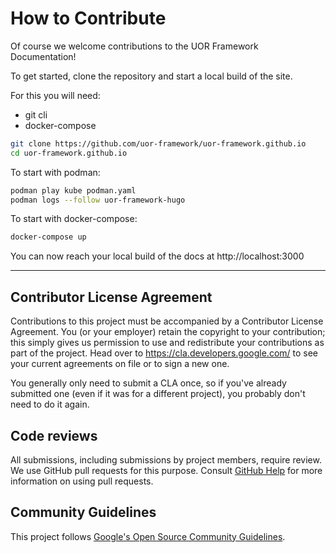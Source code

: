 # How to Contribute

Of course we welcome contributions to the UOR Framework Documentation!

To get started, clone the repository and start a local build of the site.

For this you will need:
* git cli
* docker-compose

```sh
git clone https://github.com/uor-framework/uor-framework.github.io
cd uor-framework.github.io
```

To start with podman:

```sh
podman play kube podman.yaml
podman logs --follow uor-framework-hugo
```

To start with docker-compose:

```sh
docker-compose up
```

You can now reach your local build of the docs at http://localhost:3000

----------------------------------------

## Contributor License Agreement

Contributions to this project must be accompanied by a Contributor License
Agreement. You (or your employer) retain the copyright to your contribution;
this simply gives us permission to use and redistribute your contributions as
part of the project. Head over to <https://cla.developers.google.com/> to see
your current agreements on file or to sign a new one.

You generally only need to submit a CLA once, so if you've already submitted one
(even if it was for a different project), you probably don't need to do it
again.

## Code reviews

All submissions, including submissions by project members, require review. We
use GitHub pull requests for this purpose. Consult
[GitHub Help](https://help.github.com/articles/about-pull-requests/) for more
information on using pull requests.

## Community Guidelines

This project follows
[Google's Open Source Community Guidelines](https://opensource.google.com/conduct/).
